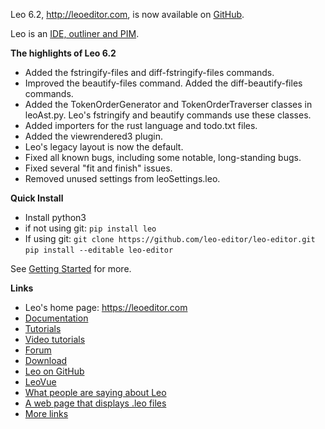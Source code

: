 Leo 6.2, http://leoeditor.com, is now available on [GitHub](https://github.com/leo-editor/leo-editor).

Leo is an [IDE, outliner and PIM](http://leoeditor.com/preface.html).

**The highlights of Leo 6.2**

- Added the fstringify-files and diff-fstringify-files commands.
- Improved the beautify-files command. Added the diff-beautify-files commands.
- Added the TokenOrderGenerator and TokenOrderTraverser classes in leoAst.py.
  Leo's fstringify and beautify commands use these classes.
- Added importers for the rust language and todo.txt files.
- Added the viewrendered3 plugin.
- Leo's legacy layout is now the default.
- Fixed all known bugs, including some notable, long-standing bugs.
- Fixed several "fit and finish" issues.
- Removed unused settings from leoSettings.leo.

**Quick Install**

- Install python3
- if not using git:
    `pip install leo`
- If using git:
    `git clone https://github.com/leo-editor/leo-editor.git`
    `pip install --editable leo-editor`

See [Getting Started](http://leoeditor.com/getting-started.html) for more. 

**Links**

- Leo's home page: https://leoeditor.com
- [Documentation](https://leoeditor.com/leo_toc.html)
- [Tutorials](https://leoeditor.com/tutorial.html)
- [Video tutorials](https://leoeditor.com/screencasts.html)
- [Forum](https://groups.google.com/group/leo-editor)
- [Download](https://github.com/leo-editor/leo-editor/releases)
- [Leo on GitHub](https://github.com/leo-editor/leo-editor)
- [LeoVue](https://github.com/kaleguy/leovue#leo-vue)
- [What people are saying about Leo](https://leoeditor.com/testimonials.html)
- [A web page that displays .leo files](https://leoeditor.com/load-leo.html)
- [More links](https://leoeditor.com/leoLinks.html)
